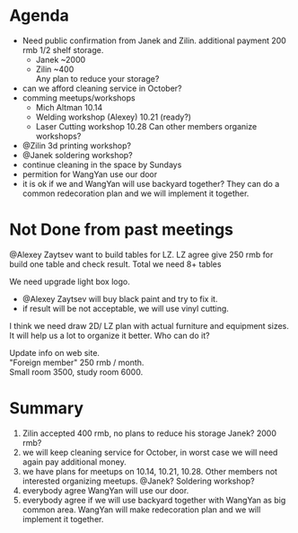 # Agenda

- Need public confirmation from Janek and Zilin. 
  additional payment 200 rmb 1/2 shelf storage.  
  * Janek ~2000  
  * Zilin ~400   
  Any plan to reduce your storage?
- can we afford cleaning service in October?  
- comming meetups/workshops  
  * Mich Altman 10.14  
  * Welding workshop (Alexey) 10.21 (ready?)
  * Laser Cutting workshop 10.28
Can other members organize workshops?
- @Zilin 3d printing workshop?
- @Janek soldering workshop?
- continue cleaning in the space by Sundays
- permition for WangYan use our door
- it is ok if we and WangYan will use backyard together?
They can do a common redecoration plan and we will implement it together.

# Not Done from past meetings  

@Alexey Zaytsev want to build tables for LZ. LZ agree give 250 rmb for build one table and check result. Total we need 8+ tables

We need upgrade light box logo.
- @Alexey Zaytsev will buy black paint and try to fix it.
- if result will be not acceptable, we will use vinyl cutting.

I think we need draw 2D/ LZ plan with actual furniture and equipment sizes. It will help us a lot to organize it better. Who can do it?

Update info on web site.  
"Foreign member" 250 rmb / month.  
Small room 3500, study room 6000.   

# Summary

1. Zilin accepted 400 rmb, no plans to reduce his storage
Janek? 2000 rmb?
2. we will keep cleaning service for October, in worst case we will need again pay additional money.
3. we have plans for meetups on 10.14, 10.21, 10.28. 
Other members not interested organizing meetups.
@Janek? Soldering workshop?
4. everybody agree WangYan will use our door.
5. everybody agree if we will use backyard together with WangYan as big common area.
WangYan will make redecoration plan and we will implement it together.

